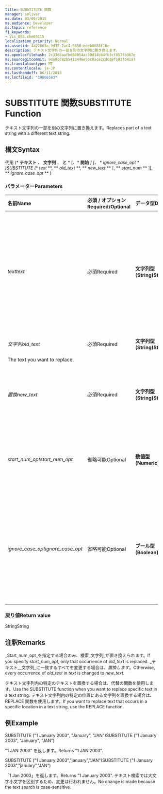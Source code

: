 ```yaml
---
title: SUBSTITUTE 関数
manager: soliver
ms.date: 03/09/2015
ms.audience: Developer
ms.topic: reference
f1_keywords:
- Vis_DSS.chm60115
localization_priority: Normal
ms.assetid: 4a27663a-9d37-2ac4-5856-edeb0880f16e
description: テキスト文字列の一部を別の文字列に置き換えます。
ms.openlocfilehash: 2c33d8aafbd68054ac39d14bb4fb3cf857fb367e
ms.sourcegitcommit: 9d60cd82b5413446e5bc8ace2cd689f683fb41a7
ms.translationtype: MT
ms.contentlocale: ja-JP
ms.lasthandoff: 06/11/2018
ms.locfileid: "19806593"
---
```

# <a name="substitute-function"></a><span data-ttu-id="108f1-103">SUBSTITUTE 関数</span><span class="sxs-lookup"><span data-stu-id="108f1-103">SUBSTITUTE Function</span></span>

<span data-ttu-id="108f1-104">テキスト文字列の一部を別の文字列に置き換えます。</span><span class="sxs-lookup"><span data-stu-id="108f1-104">Replaces part of a text string with a different text string.</span></span> 
  
## <a name="syntax"></a><span data-ttu-id="108f1-105">構文</span><span class="sxs-lookup"><span data-stu-id="108f1-105">Syntax</span></span>

 <span data-ttu-id="108f1-106">代用 (* **テキスト** *、* **文字列** *、* **と** * [、* **開始** *] [、* * *ignore_case_opt* * *)</span><span class="sxs-lookup"><span data-stu-id="108f1-106">SUBSTITUTE (** *text* **, ** *old_text* **, ** *new_text* ** [, ** *start_num* ** ][, ** *ignore_case_opt* ** )</span></span> 
  
### <a name="parameters"></a><span data-ttu-id="108f1-107">パラメーター</span><span class="sxs-lookup"><span data-stu-id="108f1-107">Parameters</span></span>

|<span data-ttu-id="108f1-108">**名前**</span><span class="sxs-lookup"><span data-stu-id="108f1-108">**Name**</span></span>|<span data-ttu-id="108f1-109">**必須 / オプション**</span><span class="sxs-lookup"><span data-stu-id="108f1-109">**Required/Optional**</span></span>|<span data-ttu-id="108f1-110">**データ型**</span><span class="sxs-lookup"><span data-stu-id="108f1-110">**Data Type**</span></span>|<span data-ttu-id="108f1-111">**説明**</span><span class="sxs-lookup"><span data-stu-id="108f1-111">**Description**</span></span>|
|:-----|:-----|:-----|:-----|
| <span data-ttu-id="108f1-112">_text_</span><span class="sxs-lookup"><span data-stu-id="108f1-112">_text_</span></span> <br/> |<span data-ttu-id="108f1-113">必須</span><span class="sxs-lookup"><span data-stu-id="108f1-113">Required</span></span>  <br/> |<span data-ttu-id="108f1-114">**文字列型 (String)**</span><span class="sxs-lookup"><span data-stu-id="108f1-114">**String**</span></span> <br/> | <span data-ttu-id="108f1-115">置換前の文字列を含む文字列、またはその文字列を含むセルに対する参照を指定します。</span><span class="sxs-lookup"><span data-stu-id="108f1-115">The text or the reference to a cell containing text for which you want to substitute characters.</span></span>  <br/> |
| <span data-ttu-id="108f1-116">_文字列_</span><span class="sxs-lookup"><span data-stu-id="108f1-116">_old_text_</span></span> <br/> |<span data-ttu-id="108f1-117">必須</span><span class="sxs-lookup"><span data-stu-id="108f1-117">Required</span></span>  <br/> |<span data-ttu-id="108f1-118">**文字列型 (String)**</span><span class="sxs-lookup"><span data-stu-id="108f1-118">**String**</span></span> <br/> | <span data-ttu-id="108f1-119">置換前の文字列を指定します。
</span><span class="sxs-lookup"><span data-stu-id="108f1-119">The text you want to replace.</span></span>  <br/> |
| <span data-ttu-id="108f1-120">_置換_</span><span class="sxs-lookup"><span data-stu-id="108f1-120">_new_text_</span></span> <br/> |<span data-ttu-id="108f1-121">必須</span><span class="sxs-lookup"><span data-stu-id="108f1-121">Required</span></span>  <br/> |<span data-ttu-id="108f1-122">**文字列型 (String)**</span><span class="sxs-lookup"><span data-stu-id="108f1-122">**String**</span></span> <br/> | <span data-ttu-id="108f1-123">_文字列_の置換に使用するテキストです。</span><span class="sxs-lookup"><span data-stu-id="108f1-123">The text you want to use to replace  _old_text_.</span></span>  <br/> |
| <span data-ttu-id="108f1-124">_start_num_opt_</span><span class="sxs-lookup"><span data-stu-id="108f1-124">_start_num_opt_</span></span> <br/> |<span data-ttu-id="108f1-125">省略可能</span><span class="sxs-lookup"><span data-stu-id="108f1-125">Optional</span></span>  <br/> |<span data-ttu-id="108f1-126">**数値型 (Numeric)**</span><span class="sxs-lookup"><span data-stu-id="108f1-126">**Numeric**</span></span> <br/> |<span data-ttu-id="108f1-127">何番目の old_text を置換するかを指定します。</span><span class="sxs-lookup"><span data-stu-id="108f1-127">Specifies which occurences of old_text to replace.</span></span>  <br/> |
| <span data-ttu-id="108f1-128">_ignore_case_opt_</span><span class="sxs-lookup"><span data-stu-id="108f1-128">_ignore_case_opt_</span></span> <br/> |<span data-ttu-id="108f1-129">省略可能</span><span class="sxs-lookup"><span data-stu-id="108f1-129">Optional</span></span>  <br/> |<span data-ttu-id="108f1-130">**ブール型 (Boolean)**</span><span class="sxs-lookup"><span data-stu-id="108f1-130">**Boolean**</span></span> <br/> |<span data-ttu-id="108f1-p101">大文字と小文字を区別する場合は FALSE、区別しない場合は TRUE です。既定値は FALSE です。</span><span class="sxs-lookup"><span data-stu-id="108f1-p101">FALSE if case-sensitive; otherwise, TRUE. The default is FALSE.</span></span>  <br/> |
   
### <a name="return-value"></a><span data-ttu-id="108f1-133">戻り値</span><span class="sxs-lookup"><span data-stu-id="108f1-133">Return value</span></span>

<span data-ttu-id="108f1-134">String</span><span class="sxs-lookup"><span data-stu-id="108f1-134">String</span></span>
  
## <a name="remarks"></a><span data-ttu-id="108f1-135">注釈</span><span class="sxs-lookup"><span data-stu-id="108f1-135">Remarks</span></span>

 <span data-ttu-id="108f1-136">_Start_num_opt_を指定する場合のみ、検索_文字列_が置き換えられます。</span><span class="sxs-lookup"><span data-stu-id="108f1-136">If you specify  _start_num_opt_, only that occurrence of  _old_text_ is replaced.</span></span> <span data-ttu-id="108f1-137">_テキスト__文字列_に一致するすべてを変更する場合は、_置換します_。</span><span class="sxs-lookup"><span data-stu-id="108f1-137">Otherwise, every occurrence of  _old_text_ in  _text_ is changed to  _new_text._</span></span>
  
<span data-ttu-id="108f1-138">テキスト文字列内の特定のテキストを置換する場合は、代替の関数を使用します。</span><span class="sxs-lookup"><span data-stu-id="108f1-138">Use the SUBSTITUTE function when you want to replace specific text in a text string.</span></span> <span data-ttu-id="108f1-139">テキスト文字列内の特定の位置にある文字列を置換する場合は、REPLACE 関数を使用します。</span><span class="sxs-lookup"><span data-stu-id="108f1-139">If you want to replace text that occurs in a specific location in a text string, use the REPLACE function.</span></span>
  
## <a name="example"></a><span data-ttu-id="108f1-140">例</span><span class="sxs-lookup"><span data-stu-id="108f1-140">Example</span></span>

<span data-ttu-id="108f1-141">SUBSTITUTE ("1 January 2003", "January", "JAN")</span><span class="sxs-lookup"><span data-stu-id="108f1-141">SUBSTITUTE ("1 January 2003", "January", "JAN")</span></span> 
  
<span data-ttu-id="108f1-142">"1 JAN 2003" を返します。</span><span class="sxs-lookup"><span data-stu-id="108f1-142">Returns "1 JAN 2003".</span></span> 
  
<span data-ttu-id="108f1-143">SUBSTITUTE ("1 January 2003","january","JAN")</span><span class="sxs-lookup"><span data-stu-id="108f1-143">SUBSTITUTE ("1 January 2003","january","JAN")</span></span> 
  
<span data-ttu-id="108f1-144">「1 Jan 2003」を返します。</span><span class="sxs-lookup"><span data-stu-id="108f1-144">Returns "1 January 2003".</span></span> <span data-ttu-id="108f1-145">テキスト検索では大文字小文字を区別するため、変更は行われません。</span><span class="sxs-lookup"><span data-stu-id="108f1-145">No change is made because the text search is case-sensitive.</span></span> 
  

